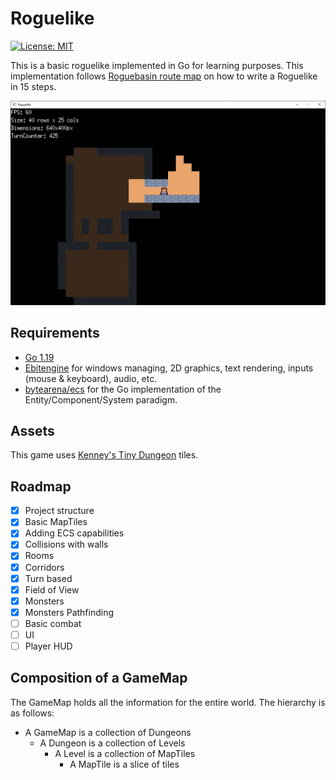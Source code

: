# Roguelike

[![License: MIT](https://img.shields.io/badge/License-MIT-yellow.svg)](https://opensource.org/licenses/MIT)

This is a basic roguelike implemented in Go for learning purposes. This implementation follows [Roguebasin route map](http://www.roguebasin.com/index.php?title=How_to_Write_a_Roguelike_in_15_Steps) on how to write a Roguelike in 15 steps.

![My first Roguelike in Go](images/screnshoot.png)

## Requirements

* [Go 1.19](https://go.dev/)
* [Ebitengine](https://github.com/hajimehoshi/ebiten) for windows managing, 2D graphics, text rendering, inputs (mouse & keyboard), audio, etc.
* [bytearena/ecs](https://github.com/ByteArena/ecs) for the Go implementation of the Entity/Component/System paradigm.

## Assets

This game uses [Kenney's Tiny Dungeon](https://kenney.nl/assets/tiny-dungeon) tiles.

## Roadmap

- [x] Project structure
- [x] Basic MapTiles
- [x] Adding ECS capabilities
- [x] Collisions with walls
- [x] Rooms
- [x] Corridors
- [x] Turn based
- [x] Field of View
- [x] Monsters
- [x] Monsters Pathfinding
- [ ] Basic combat
- [ ] UI
- [ ] Player HUD

## Composition of a GameMap

The GameMap holds all the information for the entire world. The hierarchy is as follows:

* A GameMap is a collection of Dungeons
  * A Dungeon is a collection of Levels
    * A Level is a collection of MapTiles
      * A MapTile is a slice of tiles

